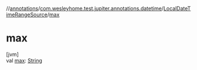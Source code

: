 //[annotations](../../../index.md)/[com.wesleyhome.test.jupiter.annotations.datetime](../index.md)/[LocalDateTimeRangeSource](index.md)/[max](max.md)

# max

[jvm]\
val [max](max.md): [String](https://kotlinlang.org/api/latest/jvm/stdlib/kotlin/-string/index.html)
